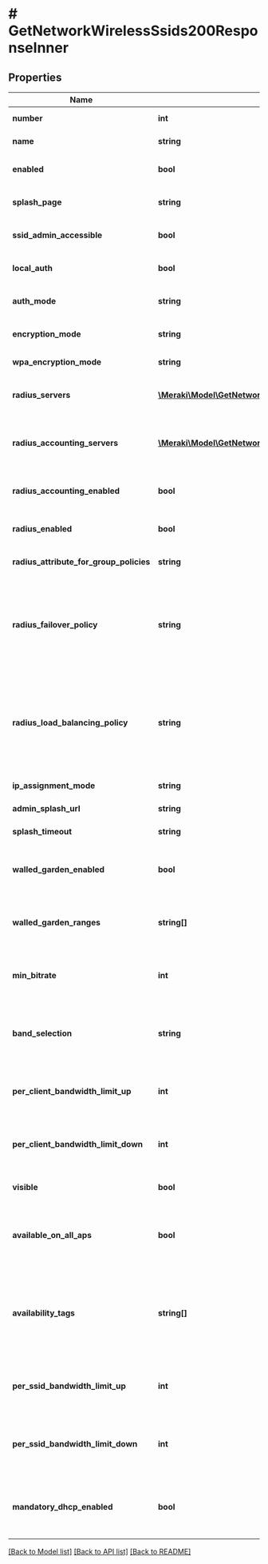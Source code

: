 # # GetNetworkWirelessSsids200ResponseInner

## Properties

Name | Type | Description | Notes
------------ | ------------- | ------------- | -------------
**number** | **int** | Unique identifier of the SSID | [optional]
**name** | **string** | The name of the SSID | [optional]
**enabled** | **bool** | Whether or not the SSID is enabled | [optional]
**splash_page** | **string** | The type of splash page for the SSID | [optional]
**ssid_admin_accessible** | **bool** | SSID Administrator access status | [optional]
**local_auth** | **bool** | Extended local auth flag for Enterprise NAC | [optional]
**auth_mode** | **string** | The association control method for the SSID | [optional]
**encryption_mode** | **string** | The psk encryption mode for the SSID | [optional]
**wpa_encryption_mode** | **string** | The types of WPA encryption | [optional]
**radius_servers** | [**\Meraki\Model\GetNetworkWirelessSsids200ResponseInnerRadiusServersInner[]**](GetNetworkWirelessSsids200ResponseInnerRadiusServersInner.md) | List of RADIUS 802.1X servers to be used for authentication | [optional]
**radius_accounting_servers** | [**\Meraki\Model\GetNetworkWirelessSsids200ResponseInnerRadiusAccountingServersInner[]**](GetNetworkWirelessSsids200ResponseInnerRadiusAccountingServersInner.md) | List of RADIUS accounting 802.1X servers to be used for authentication | [optional]
**radius_accounting_enabled** | **bool** | Whether or not RADIUS accounting is enabled | [optional]
**radius_enabled** | **bool** | Whether RADIUS authentication is enabled | [optional]
**radius_attribute_for_group_policies** | **string** | RADIUS attribute used to look up group policies | [optional]
**radius_failover_policy** | **string** | Policy which determines how authentication requests should be handled in the event that all of the configured RADIUS servers are unreachable | [optional]
**radius_load_balancing_policy** | **string** | Policy which determines which RADIUS server will be contacted first in an authentication attempt, and the ordering of any necessary retry attempts | [optional]
**ip_assignment_mode** | **string** | The client IP assignment mode | [optional]
**admin_splash_url** | **string** | URL for the admin splash page | [optional]
**splash_timeout** | **string** | Splash page timeout | [optional]
**walled_garden_enabled** | **bool** | Allow users to access a configurable list of IP ranges prior to sign-on | [optional]
**walled_garden_ranges** | **string[]** | Domain names and IP address ranges available in Walled Garden mode | [optional]
**min_bitrate** | **int** | The minimum bitrate in Mbps of this SSID in the default indoor RF profile | [optional]
**band_selection** | **string** | The client-serving radio frequencies of this SSID in the default indoor RF profile | [optional]
**per_client_bandwidth_limit_up** | **int** | The upload bandwidth limit in Kbps. (0 represents no limit.) | [optional]
**per_client_bandwidth_limit_down** | **int** | The download bandwidth limit in Kbps. (0 represents no limit.) | [optional]
**visible** | **bool** | Whether the SSID is advertised or hidden by the AP | [optional]
**available_on_all_aps** | **bool** | Whether all APs broadcast the SSID or if it&#39;s restricted to APs matching any availability tags | [optional]
**availability_tags** | **string[]** | List of tags for this SSID. If availableOnAllAps is false, then the SSID is only broadcast by APs with tags matching any of the tags in this list | [optional]
**per_ssid_bandwidth_limit_up** | **int** | The total upload bandwidth limit in Kbps (0 represents no limit) | [optional]
**per_ssid_bandwidth_limit_down** | **int** | The total download bandwidth limit in Kbps (0 represents no limit) | [optional]
**mandatory_dhcp_enabled** | **bool** | Whether clients connecting to this SSID must use the IP address assigned by the DHCP server | [optional]

[[Back to Model list]](../../README.md#models) [[Back to API list]](../../README.md#endpoints) [[Back to README]](../../README.md)
